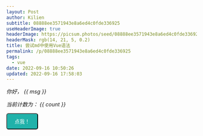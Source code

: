 ```yaml
---
layout: Post
author: Kilien
subtitle: 08888ee3571943e8a6ed4c0fde336925
useHeaderImage: true
headerImage: https://picsum.photos/seed/08888ee3571943e8a6ed4c0fde336925/1920/1080
headerMask: rgb(14, 21, 5, 0.2)
title: 尝试md中使用Vue语法
permalink: /p/08888ee3571943e8a6ed4c0fde336925
tags:
  - vue
date: 2022-09-16 10:50:26
updated: 2022-09-16 17:58:03
---
```


_你好， {{ msg }}_

<RedDiv>

_当前计数为： {{ count }}_

</RedDiv>
<button @click="count++">点我！</button>

<script setup>
import { h, ref } from 'vue'

const RedDiv = (_, ctx) => h(
  'div',
  {
    class: 'red-div',
  },
  ctx.slots.default()
)
const msg = 'Markdown 中的 Vue'
const count = ref(0)
</script>

<style>
.red-div {
  color: red;
  font-size: 18px;
}

button {
  padding: 10px 20px;
  color: #FFF;
  cursor: pointer;
  display:flex;
  justify-content: center;
  align-items: center;
  background-color: lightseagreen;
  border-radius: 0.35rem;
}
</style>
